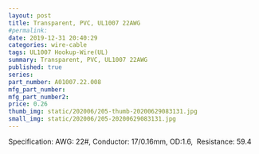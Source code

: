```yaml
---
layout: post
title: Transparent, PVC, UL1007 22AWG
#permalink: 
date: 2019-12-31 20:40:29
categories: wire-cable
tags: UL1007 Hookup-Wire(UL)
summary: Transparent, PVC, UL1007 22AWG
published: true 
series: 
part_number: A01007.22.008
mfg_part_number: 
mfg_part_number2: 
price: 0.26
thumb_img: static/202006/205-thumb-20200629083131.jpg
small_img: static/202006/205-20200629083131.jpg
---
```



<p>
	Specification: AWG: 22#, Conductor: 17/0.16mm, OD:1.6,&nbsp; Resistance: 59.4
</p>